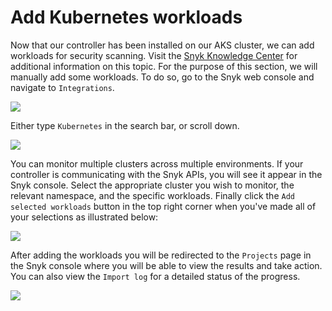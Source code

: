# Add Kubernetes workloads

Now that our controller has been installed on our AKS cluster, we can add workloads for security scanning. Visit the [Snyk Knowledge Center](https://support.snyk.io/hc/en-us/articles/360003947117-Adding-Kubernetes-workloads-for-security-scanning) for additional information on this topic. For the purpose of this section, we will manually add some workloads. To do so, go to the Snyk web console and navigate to `Integrations`.

![](https://github.com/snyk/user-docs/tree/695c746d1b207ffdf923b84e4590d31b29e2cc73/docs/.gitbook/assets/snyk_integrations_02.png)

Either type `Kubernetes` in the search bar, or scroll down.

![](https://github.com/snyk/user-docs/tree/695c746d1b207ffdf923b84e4590d31b29e2cc73/docs/.gitbook/assets/snyk_integrations_03.png)

You can monitor multiple clusters across multiple environments. If your controller is communicating with the Snyk APIs, you will see it appear in the Snyk console. Select the appropriate cluster you wish to monitor, the relevant namespace, and the specific workloads. Finally click the `Add selected workloads` button in the top right corner when you've made all of your selections as illustrated below:

![](https://github.com/snyk/user-docs/tree/695c746d1b207ffdf923b84e4590d31b29e2cc73/docs/.gitbook/assets/snyk_integrations_04.png)

After adding the workloads you will be redirected to the `Projects` page in the Snyk console where you will be able to view the results and take action. You can also view the `Import log` for a detailed status of the progress.

![](https://github.com/snyk/user-docs/tree/695c746d1b207ffdf923b84e4590d31b29e2cc73/docs/.gitbook/assets/snyk_integrations_05.png)

